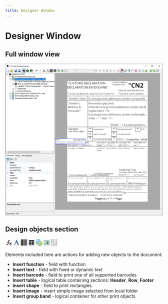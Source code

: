 ```yaml
---
title: Designer Window
---
```


# Designer Window

## Full window view

![Full window view](./images/design-window.png)

## Design objects section

![](./images/objects.png)

Elements included here are actions for adding new objects to the document:

*  **Insert function** - field with function
*  **Insert text** - field with fixed or dynamic text
*  **Insert barcode** - field to print one of all supported barcodes
*  **Insert table** - logical table containing sections: **Header**, **Row**, **Footer**
*  **Insert shape** - field to print rectangles
*  **Insert image** - insert simple image selected from local folder
*  **Insert group band** - logical container for other print objects
